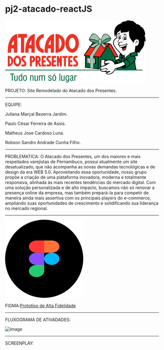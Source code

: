 # pj2-atacado-reactJS

<img src="https://github.com/Mareaturbo2/pj2-atacado-reactJS/blob/main/atacado-site/src/assets/Logo%20CMYK%20-%20Atacado%20dos%20Presentes%20-%20Horizontal%201.svg" alt="Logo do atacado dos presentes">


PROJETO:                  Site Remodelado do Atacado dos Presentes.
****************************************************************************************

EQUIPE: <p>Juliana Marçal Bezerra Jardim.</p>
       <p>Paulo César Ferreira de Assis.</p>
        <p>Matheus Jose Cardoso Luna.</p>
        <p>Robson Sandro Andrade Cunha Filho.</p>
********************************************************************************************

PROBLEMATICA: O Atacado dos Presentes, um dos maiores e mais respeitados varejistas de Pernambuco, possui atualmente um site desatualizado, que não acompanha as novas demandas tecnológicas e de design da era WEB 5.0. Aproveitando essa oportunidade, nosso grupo propõe a criação de uma plataforma inovadora, moderna e totalmente responsiva, alinhada às mais recentes tendências do mercado digital. Com uma solução personalizada e de alto impacto, buscamos não só renovar a presença online da empresa, mas também prepará-la para competir de maneira ainda mais assertiva com os principais players do e-commerce, ampliando suas oportunidades de crescimento e solidificando sua liderança no mercado regional.

********************************************************************************************
<a href="https://www.figma.com/">
<img src="https://github.com/Mareaturbo2/pj2-atacado-reactJS/blob/main/atacado-site/src/assets/icon%20full%20color%20(1).svg" alt="Figma-Logo">
</a>

FIGMA:[Prototipo de Alta Fidelidade](https://www.figma.com/proto/955Z53QYB7npK9rw6Ep1Ou/RiseUp-Atacado?node-id=1-2&t=KtJ3xnxnP2awjV4B-1&scaling=contain&content-scaling=fixed&page-id=0%3A1)

********************************************************************************************
FLUXOGRAMA DE ATIVADADES:
   

![image](https://github.com/user-attachments/assets/083c6833-65f6-4c9d-b0ec-c56e70a9c1c2)

********************************************************************************************

SCREENPLAY:

